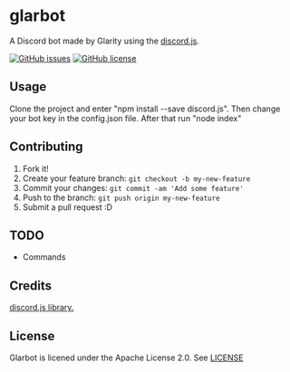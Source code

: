 # glarbot
A Discord bot made by Glarity using the [discord.js](https://discord.js.org).

[![GitHub issues](https://img.shields.io/github/issues/Glarity/glarbot.svg)](https://github.com/Glarity/glarbot/issues)
[![GitHub license](https://img.shields.io/badge/license-Apache%202-blue.svg)](https://raw.githubusercontent.com/Glarity/glarbot/master/LICENSE)

## Usage

Clone the project and enter "npm install --save discord.js". Then change your bot key in the config.json file. After that run "node index"

## Contributing

1. Fork it!
2. Create your feature branch: `git checkout -b my-new-feature`
3. Commit your changes: `git commit -am 'Add some feature'`
4. Push to the branch: `git push origin my-new-feature`
5. Submit a pull request :D

## TODO

* Commands

## Credits

[discord.js library.](https://discord.js.org)

## License

Glarbot is licened under the Apache License 2.0. See [LICENSE](https://github.com/Glarity/glarbot/blob/master/LICENSEE)
